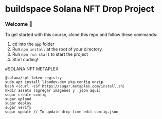 # buildspace Solana NFT Drop Project
### Welcome 👋
To get started with this course, clone this repo and follow these commands:

1. cd into the `app` folder
2. Run `npm install` at the root of your directory
3. Run `npm run start` to start the project
4. Start coding!

#SOLANA NFT METAPLEX
```
@solana/spl-token-registry
sudo apt install libudev-dev pkg-config unzip
bash <(curl -sSf https://sugar.metaplex.com/install.sh)
mkdir assets (agregar imagenes y .json aqui)
sugar create-config
sugar upload
sugar deploy
sugar verify
sugar update // To update drop time edit config.json
```
